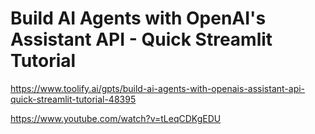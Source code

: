 # Build AI Agents with OpenAI's Assistant API - Quick Streamlit Tutorial

https://www.toolify.ai/gpts/build-ai-agents-with-openais-assistant-api-quick-streamlit-tutorial-48395 

https://www.youtube.com/watch?v=tLeqCDKgEDU

